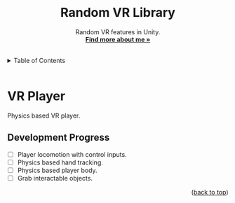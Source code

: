 <div id="top"></div>

<br />

<!-- PROJECT LOGO -->
<div align="center">
  <!-- <img src="" alt="Logo" width="130" height="130"> -->
  <h1 align="center">Random VR Library</h1>
  <p align="center">
    Random VR features in Unity.
    <br />
    <a href="https://colliecollie.netlify.app"><strong>Find more about me »</strong></a>
    <br />
    <br />
  </p>
</div>

<!-- TABLE OF CONTENTS -->
<details>
  <summary>Table of Contents</summary>
  <ol>
    <li><a href="#vr-player">VR Player</a></li>
  </ol>
</details>

<br />

# VR Player

Physics based VR player.

## Development Progress

- [ ] Player locomotion with control inputs.
- [ ] Physics based hand tracking.
- [ ] Physics based player body.
- [ ] Grab interactable objects.

<p align="right">(<a href="#top">back to top</a>)</p>
<br />
